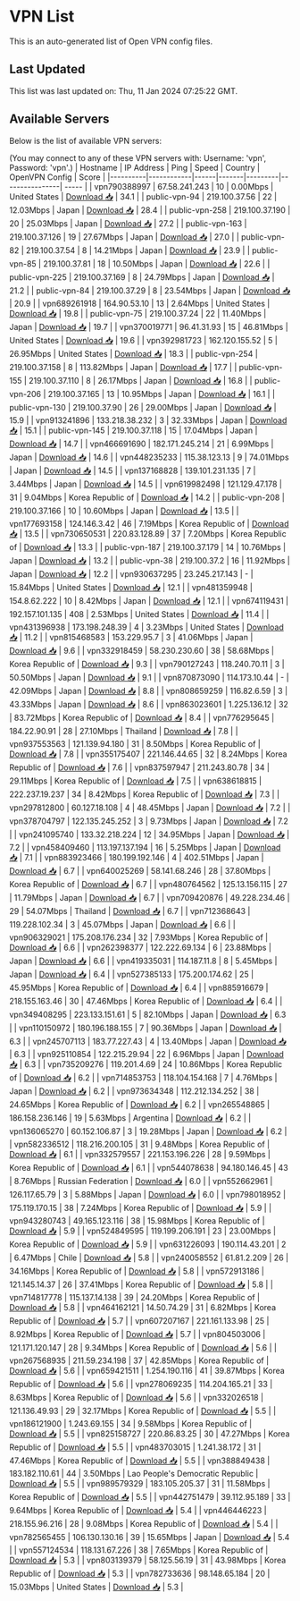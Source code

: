 # VPN List

This is an auto-generated list of Open VPN config files.

## Last Updated

This list was last updated on: Thu, 11 Jan 2024 07:25:22 GMT.

## Available Servers

Below is the list of available VPN servers:

(You may connect to any of these VPN servers with: Username: 'vpn', Password: 'vpn'.)
| Hostname | IP Address | Ping | Speed | Country | OpenVPN Config | Score |
|----------|------------|------|-------|---------|----------------| ----- |
| vpn790388997 | 67.58.241.243 | 10 | 0.00Mbps | United States | [Download 📥](./configs/server_0_US.ovpn) | 34.1 |
| public-vpn-94 | 219.100.37.56 | 22 | 12.03Mbps | Japan | [Download 📥](./configs/server_1_JP.ovpn) | 28.4 |
| public-vpn-258 | 219.100.37.190 | 20 | 25.03Mbps | Japan | [Download 📥](./configs/server_2_JP.ovpn) | 27.2 |
| public-vpn-163 | 219.100.37.126 | 19 | 27.67Mbps | Japan | [Download 📥](./configs/server_3_JP.ovpn) | 27.0 |
| public-vpn-82 | 219.100.37.54 | 8 | 14.21Mbps | Japan | [Download 📥](./configs/server_4_JP.ovpn) | 23.9 |
| public-vpn-85 | 219.100.37.81 | 18 | 10.50Mbps | Japan | [Download 📥](./configs/server_5_JP.ovpn) | 22.6 |
| public-vpn-225 | 219.100.37.169 | 8 | 24.79Mbps | Japan | [Download 📥](./configs/server_6_JP.ovpn) | 21.2 |
| public-vpn-84 | 219.100.37.29 | 8 | 23.54Mbps | Japan | [Download 📥](./configs/server_7_JP.ovpn) | 20.9 |
| vpn689261918 | 164.90.53.10 | 13 | 2.64Mbps | United States | [Download 📥](./configs/server_8_US.ovpn) | 19.8 |
| public-vpn-75 | 219.100.37.24 | 22 | 11.40Mbps | Japan | [Download 📥](./configs/server_9_JP.ovpn) | 19.7 |
| vpn370019771 | 96.41.31.93 | 15 | 46.81Mbps | United States | [Download 📥](./configs/server_10_US.ovpn) | 19.6 |
| vpn392981723 | 162.120.155.52 | 5 | 26.95Mbps | United States | [Download 📥](./configs/server_11_US.ovpn) | 18.3 |
| public-vpn-254 | 219.100.37.158 | 8 | 113.82Mbps | Japan | [Download 📥](./configs/server_12_JP.ovpn) | 17.7 |
| public-vpn-155 | 219.100.37.110 | 8 | 26.17Mbps | Japan | [Download 📥](./configs/server_13_JP.ovpn) | 16.8 |
| public-vpn-206 | 219.100.37.165 | 13 | 10.95Mbps | Japan | [Download 📥](./configs/server_14_JP.ovpn) | 16.1 |
| public-vpn-130 | 219.100.37.90 | 26 | 29.00Mbps | Japan | [Download 📥](./configs/server_15_JP.ovpn) | 15.9 |
| vpn913241896 | 133.218.38.232 | 3 | 32.33Mbps | Japan | [Download 📥](./configs/server_16_JP.ovpn) | 15.1 |
| public-vpn-145 | 219.100.37.118 | 15 | 17.04Mbps | Japan | [Download 📥](./configs/server_17_JP.ovpn) | 14.7 |
| vpn466691690 | 182.171.245.214 | 21 | 6.99Mbps | Japan | [Download 📥](./configs/server_18_JP.ovpn) | 14.6 |
| vpn448235233 | 115.38.123.13 | 9 | 74.01Mbps | Japan | [Download 📥](./configs/server_19_JP.ovpn) | 14.5 |
| vpn137168828 | 139.101.231.135 | 7 | 3.44Mbps | Japan | [Download 📥](./configs/server_20_JP.ovpn) | 14.5 |
| vpn619982498 | 121.129.47.178 | 31 | 9.04Mbps | Korea Republic of | [Download 📥](./configs/server_21_KR.ovpn) | 14.2 |
| public-vpn-208 | 219.100.37.166 | 10 | 10.60Mbps | Japan | [Download 📥](./configs/server_22_JP.ovpn) | 13.5 |
| vpn177693158 | 124.146.3.42 | 46 | 7.19Mbps | Korea Republic of | [Download 📥](./configs/server_23_KR.ovpn) | 13.5 |
| vpn730650531 | 220.83.128.89 | 37 | 7.20Mbps | Korea Republic of | [Download 📥](./configs/server_24_KR.ovpn) | 13.3 |
| public-vpn-187 | 219.100.37.179 | 14 | 10.76Mbps | Japan | [Download 📥](./configs/server_25_JP.ovpn) | 13.2 |
| public-vpn-38 | 219.100.37.2 | 16 | 11.92Mbps | Japan | [Download 📥](./configs/server_26_JP.ovpn) | 12.2 |
| vpn930637295 | 23.245.217.143 | - | 15.84Mbps | United States | [Download 📥](./configs/server_27_US.ovpn) | 12.1 |
| vpn481359948 | 154.8.62.222 | 10 | 8.42Mbps | Japan | [Download 📥](./configs/server_28_JP.ovpn) | 12.1 |
| vpn674119431 | 192.157.101.135 | 408 | 2.53Mbps | United States | [Download 📥](./configs/server_29_US.ovpn) | 11.4 |
| vpn431396938 | 173.198.248.39 | 4 | 3.23Mbps | United States | [Download 📥](./configs/server_30_US.ovpn) | 11.2 |
| vpn815468583 | 153.229.95.7 | 3 | 41.06Mbps | Japan | [Download 📥](./configs/server_31_JP.ovpn) | 9.6 |
| vpn332918459 | 58.230.230.60 | 38 | 58.68Mbps | Korea Republic of | [Download 📥](./configs/server_32_KR.ovpn) | 9.3 |
| vpn790127243 | 118.240.70.11 | 3 | 50.50Mbps | Japan | [Download 📥](./configs/server_33_JP.ovpn) | 9.1 |
| vpn870873090 | 114.173.10.44 | - | 42.09Mbps | Japan | [Download 📥](./configs/server_34_JP.ovpn) | 8.8 |
| vpn808659259 | 116.82.6.59 | 3 | 43.33Mbps | Japan | [Download 📥](./configs/server_35_JP.ovpn) | 8.6 |
| vpn863023601 | 1.225.136.12 | 32 | 83.72Mbps | Korea Republic of | [Download 📥](./configs/server_36_KR.ovpn) | 8.4 |
| vpn776295645 | 184.22.90.91 | 28 | 27.10Mbps | Thailand | [Download 📥](./configs/server_37_TH.ovpn) | 7.8 |
| vpn937553563 | 121.139.94.180 | 31 | 8.50Mbps | Korea Republic of | [Download 📥](./configs/server_38_KR.ovpn) | 7.8 |
| vpn355175407 | 221.146.44.65 | 32 | 8.24Mbps | Korea Republic of | [Download 📥](./configs/server_39_KR.ovpn) | 7.6 |
| vpn837597947 | 211.243.80.78 | 34 | 29.11Mbps | Korea Republic of | [Download 📥](./configs/server_40_KR.ovpn) | 7.5 |
| vpn638618815 | 222.237.19.237 | 34 | 8.42Mbps | Korea Republic of | [Download 📥](./configs/server_41_KR.ovpn) | 7.3 |
| vpn297812800 | 60.127.18.108 | 4 | 48.45Mbps | Japan | [Download 📥](./configs/server_42_JP.ovpn) | 7.2 |
| vpn378704797 | 122.135.245.252 | 3 | 9.73Mbps | Japan | [Download 📥](./configs/server_43_JP.ovpn) | 7.2 |
| vpn241095740 | 133.32.218.224 | 12 | 34.95Mbps | Japan | [Download 📥](./configs/server_44_JP.ovpn) | 7.2 |
| vpn458409460 | 113.197.137.194 | 16 | 5.25Mbps | Japan | [Download 📥](./configs/server_45_JP.ovpn) | 7.1 |
| vpn883923466 | 180.199.192.146 | 4 | 402.51Mbps | Japan | [Download 📥](./configs/server_46_JP.ovpn) | 6.7 |
| vpn640025269 | 58.141.68.246 | 28 | 37.80Mbps | Korea Republic of | [Download 📥](./configs/server_47_KR.ovpn) | 6.7 |
| vpn480764562 | 125.13.156.115 | 27 | 11.79Mbps | Japan | [Download 📥](./configs/server_48_JP.ovpn) | 6.7 |
| vpn709420876 | 49.228.234.46 | 29 | 54.07Mbps | Thailand | [Download 📥](./configs/server_49_TH.ovpn) | 6.7 |
| vpn712368643 | 119.228.102.34 | 3 | 45.07Mbps | Japan | [Download 📥](./configs/server_50_JP.ovpn) | 6.6 |
| vpn906329021 | 175.208.176.234 | 32 | 7.93Mbps | Korea Republic of | [Download 📥](./configs/server_51_KR.ovpn) | 6.6 |
| vpn262398377 | 122.222.69.134 | 6 | 23.88Mbps | Japan | [Download 📥](./configs/server_52_JP.ovpn) | 6.6 |
| vpn419335031 | 114.187.11.8 | 8 | 5.45Mbps | Japan | [Download 📥](./configs/server_53_JP.ovpn) | 6.4 |
| vpn527385133 | 175.200.174.62 | 25 | 45.95Mbps | Korea Republic of | [Download 📥](./configs/server_54_KR.ovpn) | 6.4 |
| vpn885916679 | 218.155.163.46 | 30 | 47.46Mbps | Korea Republic of | [Download 📥](./configs/server_55_KR.ovpn) | 6.4 |
| vpn349408295 | 223.133.151.61 | 5 | 82.10Mbps | Japan | [Download 📥](./configs/server_56_JP.ovpn) | 6.3 |
| vpn110150972 | 180.196.188.155 | 7 | 90.36Mbps | Japan | [Download 📥](./configs/server_57_JP.ovpn) | 6.3 |
| vpn245707113 | 183.77.227.43 | 4 | 13.40Mbps | Japan | [Download 📥](./configs/server_58_JP.ovpn) | 6.3 |
| vpn925110854 | 122.215.29.94 | 22 | 6.96Mbps | Japan | [Download 📥](./configs/server_59_JP.ovpn) | 6.3 |
| vpn735209276 | 119.201.4.69 | 24 | 10.86Mbps | Korea Republic of | [Download 📥](./configs/server_60_KR.ovpn) | 6.2 |
| vpn714853753 | 118.104.154.168 | 7 | 4.76Mbps | Japan | [Download 📥](./configs/server_61_JP.ovpn) | 6.2 |
| vpn973634348 | 112.212.134.252 | 38 | 24.65Mbps | Korea Republic of | [Download 📥](./configs/server_62_KR.ovpn) | 6.2 |
| vpn265548865 | 186.158.236.146 | 19 | 5.63Mbps | Argentina | [Download 📥](./configs/server_63_AR.ovpn) | 6.2 |
| vpn136065270 | 60.152.106.87 | 3 | 19.28Mbps | Japan | [Download 📥](./configs/server_64_JP.ovpn) | 6.2 |
| vpn582336512 | 118.216.200.105 | 31 | 9.48Mbps | Korea Republic of | [Download 📥](./configs/server_65_KR.ovpn) | 6.1 |
| vpn332579557 | 221.153.196.226 | 28 | 9.59Mbps | Korea Republic of | [Download 📥](./configs/server_66_KR.ovpn) | 6.1 |
| vpn544078638 | 94.180.146.45 | 43 | 8.76Mbps | Russian Federation | [Download 📥](./configs/server_67_RU.ovpn) | 6.0 |
| vpn552662961 | 126.117.65.79 | 3 | 5.88Mbps | Japan | [Download 📥](./configs/server_68_JP.ovpn) | 6.0 |
| vpn798018952 | 175.119.170.15 | 38 | 7.24Mbps | Korea Republic of | [Download 📥](./configs/server_69_KR.ovpn) | 5.9 |
| vpn943280743 | 49.165.123.116 | 38 | 15.98Mbps | Korea Republic of | [Download 📥](./configs/server_70_KR.ovpn) | 5.9 |
| vpn524849595 | 119.199.206.191 | 23 | 23.00Mbps | Korea Republic of | [Download 📥](./configs/server_71_KR.ovpn) | 5.9 |
| vpn631226093 | 190.114.43.201 | 2 | 6.47Mbps | Chile | [Download 📥](./configs/server_72_CL.ovpn) | 5.8 |
| vpn240058552 | 61.81.2.209 | 26 | 34.16Mbps | Korea Republic of | [Download 📥](./configs/server_73_KR.ovpn) | 5.8 |
| vpn572913186 | 121.145.14.37 | 26 | 37.41Mbps | Korea Republic of | [Download 📥](./configs/server_74_KR.ovpn) | 5.8 |
| vpn714817778 | 115.137.14.138 | 39 | 24.20Mbps | Korea Republic of | [Download 📥](./configs/server_75_KR.ovpn) | 5.8 |
| vpn464162121 | 14.50.74.29 | 31 | 6.82Mbps | Korea Republic of | [Download 📥](./configs/server_76_KR.ovpn) | 5.7 |
| vpn607207167 | 221.161.133.98 | 25 | 8.92Mbps | Korea Republic of | [Download 📥](./configs/server_77_KR.ovpn) | 5.7 |
| vpn804503006 | 121.171.120.147 | 28 | 9.34Mbps | Korea Republic of | [Download 📥](./configs/server_78_KR.ovpn) | 5.6 |
| vpn267568935 | 211.59.234.198 | 37 | 42.85Mbps | Korea Republic of | [Download 📥](./configs/server_79_KR.ovpn) | 5.6 |
| vpn659421511 | 1.254.190.116 | 41 | 39.87Mbps | Korea Republic of | [Download 📥](./configs/server_80_KR.ovpn) | 5.6 |
| vpn278069235 | 114.204.165.21 | 33 | 8.63Mbps | Korea Republic of | [Download 📥](./configs/server_81_KR.ovpn) | 5.6 |
| vpn332026518 | 121.136.49.93 | 29 | 32.17Mbps | Korea Republic of | [Download 📥](./configs/server_82_KR.ovpn) | 5.5 |
| vpn186121900 | 1.243.69.155 | 34 | 9.58Mbps | Korea Republic of | [Download 📥](./configs/server_83_KR.ovpn) | 5.5 |
| vpn825158727 | 220.86.83.25 | 30 | 47.27Mbps | Korea Republic of | [Download 📥](./configs/server_84_KR.ovpn) | 5.5 |
| vpn483703015 | 1.241.38.172 | 31 | 47.46Mbps | Korea Republic of | [Download 📥](./configs/server_85_KR.ovpn) | 5.5 |
| vpn388849438 | 183.182.110.61 | 44 | 3.50Mbps | Lao People's Democratic Republic | [Download 📥](./configs/server_86_LA.ovpn) | 5.5 |
| vpn989579329 | 183.105.205.37 | 31 | 11.58Mbps | Korea Republic of | [Download 📥](./configs/server_87_KR.ovpn) | 5.5 |
| vpn442751479 | 39.112.95.189 | 33 | 9.64Mbps | Korea Republic of | [Download 📥](./configs/server_88_KR.ovpn) | 5.4 |
| vpn446446223 | 218.155.96.216 | 28 | 9.08Mbps | Korea Republic of | [Download 📥](./configs/server_89_KR.ovpn) | 5.4 |
| vpn782565455 | 106.130.130.16 | 39 | 15.65Mbps | Japan | [Download 📥](./configs/server_90_JP.ovpn) | 5.4 |
| vpn557124534 | 118.131.67.226 | 38 | 7.65Mbps | Korea Republic of | [Download 📥](./configs/server_91_KR.ovpn) | 5.3 |
| vpn803139379 | 58.125.56.19 | 31 | 43.98Mbps | Korea Republic of | [Download 📥](./configs/server_92_KR.ovpn) | 5.3 |
| vpn782733636 | 98.148.65.184 | 20 | 15.03Mbps | United States | [Download 📥](./configs/server_93_US.ovpn) | 5.3 |
